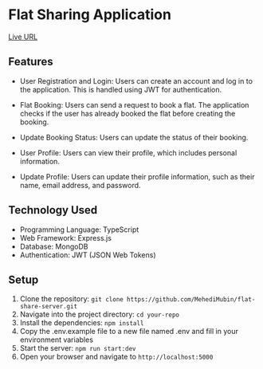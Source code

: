 # Flat Sharing Application

[Live URL](https://flat-share-server-bice.vercel.app/)

## Features

- User Registration and Login: Users can create an account and log in to the application. This is handled using JWT for authentication.

- Flat Booking: Users can send a request to book a flat. The application checks if the user has already booked the flat before creating the booking.

- Update Booking Status: Users can update the status of their booking.

- User Profile: Users can view their profile, which includes personal information.

- Update Profile: Users can update their profile information, such as their name, email address, and password.

## Technology Used

- Programming Language: TypeScript
- Web Framework: Express.js
- Database: MongoDB
- Authentication: JWT (JSON Web Tokens)

## Setup

1. Clone the repository: `git clone https://github.com/MehediMubin/flat-share-server.git`
2. Navigate into the project directory: `cd your-repo`
3. Install the dependencies: `npm install`
4. Copy the .env.example file to a new file named .env and fill in your environment variables
5. Start the server: `npm run start:dev`
6. Open your browser and navigate to `http://localhost:5000`
